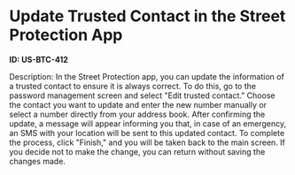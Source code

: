 # Update Trusted Contact in the Street Protection App

**ID: US-BTC-412**

Description: In the Street Protection app, you can update the information of a trusted contact to ensure it is always correct. To do this, go to the password management screen and select "Edit trusted contact." Choose the contact you want to update and enter the new number manually or select a number directly from your address book. After confirming the update, a message will appear informing you that, in case of an emergency, an SMS with your location will be sent to this updated contact. To complete the process, click "Finish," and you will be taken back to the main screen. If you decide not to make the change, you can return without saving the changes made.